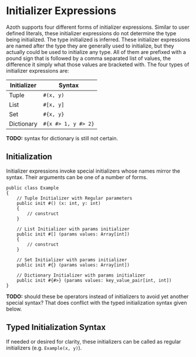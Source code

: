 # Initializer Expressions

Azoth supports four different forms of initializer expressions. Similar to user defined literals,
these initializer expressions do not determine the type being initialized. The type initialized is
inferred. These initializer expressions are named after the type they are generally used to
initialize, but they actually could be used to initialize any type. All of them are prefixed with a
pound sign that is followed by a comma separated list of values, the difference it simply what those
values are bracketed with. The four types of initializer expressions are:

| Initializer | Syntax              |
| ----------- | ------------------- |
| Tuple       | `#(x, y)`           |
| List        | `#[x, y]`           |
| Set         | `#{x, y}`           |
| Dictionary  | `#{x #> 1, y #> 2}` |

**TODO:** syntax for dictionary is still not certain.

## Initialization

Initializer expressions invoke special initializers whose names mirror the syntax. Their arguments
can be one of a number of forms.

```azoth
public class Example
{
    // Tuple Initializer with Regular parameters
    public init #() (x: int, y: int)
    {
        // construct
    }

    // List Initializer with params initializer
    public init #[] (params values: Array[int])
    {
        // construct
    }

    // Set Initializer with params initializer
    public init #{} (params values: Array[int])

    // Dictionary Initializer with params initializer
    public init #{#>} (params values: key_value_pair[int, int])
}
```

**TODO:** should these be operators instead of initializers to avoid yet another special syntax?
That does conflict with the typed initialization syntax given below.

## Typed Initialization Syntax

If needed or desired for clarity, these initializers can be called as regular initializers (e.g.
`Example(x, y)`).
